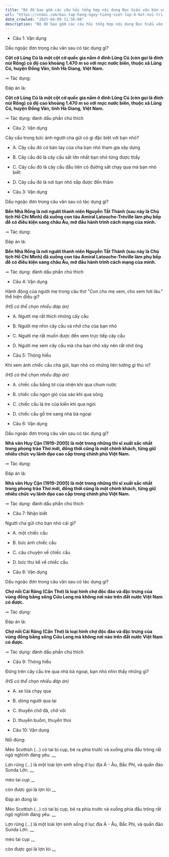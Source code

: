 ```yaml
---
title: "Bộ đề bao gồm các câu hỏi tổng hợp nội dung Đọc hiểu văn bản và Luyện từ và câu được học ở Tuần 30 trong chương trình Tiếng Việt lớp 4 Tập 2 Kết nối tri thức."
url: "https://vndoc.com/bai-tap-hang-ngay-tieng-viet-lop-4-ket-noi-tri-thuc-tuan-30-thu-5-338347"
date_crawled: "2025-04-09 11:56:08"
description: "Bộ đề bao gồm các câu hỏi tổng hợp nội dung Đọc hiểu văn bản và Luyện từ và câu được học ở Tuần 30 trong chương trình Tiếng Việt lớp 4 Tập 2 Kết nối tri thức."
---
```


* Câu 1:  Vận dụng

Dấu ngoặc đơn trong câu văn sau có tác dụng gì?

**Cột cờ Lũng Cú là một cột cờ quốc gia nằm ở đỉnh Lũng Cú (còn gọi là đỉnh núi Rồng) có độ cao khoảng 1.470 m so với mực nước biển, thuộc xã Lũng Cú, huyện Đồng Văn, tỉnh Hà Giang, Việt Nam.**

➙ Tác dụng: 

Đáp án là:

**Cột cờ Lũng Cú là một cột cờ quốc gia nằm ở đỉnh Lũng Cú (còn gọi là đỉnh núi Rồng) có độ cao khoảng 1.470 m so với mực nước biển, thuộc xã Lũng Cú, huyện Đồng Văn, tỉnh Hà Giang, Việt Nam.**

➙ Tác dụng: đánh dấu phần chú thích

* Câu 2:  Vận dụng

Cây cầu trong bức ảnh người cha gửi có gì đặc biệt với bạn nhỏ?

  * A. Cây cầu đó có bàn tay của cha bạn nhỏ tham gia xây dựng 
  * B. Cây cầu đó là cây cầu sắt lớn nhất bạn nhỏ từng được thấy 
  * C. Cây cầu đó là cây cầu đầu tiên có đường sắt chạy qua mà bạn nhỏ biết 
  * D. Cây cầu đó là nơi bạn nhỏ sắp được đến thăm 



* Câu 3:  Vận dụng

Dấu ngoặc đơn trong câu văn sau có tác dụng gì?

**Bến Nhà Rồng là nơi người thanh niên Nguyễn Tất Thành (sau này là Chủ tịch Hồ Chí Minh) đã xuống con tàu Amiral Latouche-Tréville làm phụ bếp để có điều kiện sang châu Âu, mở đầu hành trình cách mạng của mình.**

➙ Tác dụng: 

Đáp án là:

**Bến Nhà Rồng là nơi người thanh niên Nguyễn Tất Thành (sau này là Chủ tịch Hồ Chí Minh) đã xuống con tàu Amiral Latouche-Tréville làm phụ bếp để có điều kiện sang châu Âu, mở đầu hành trình cách mạng của mình.**

➙ Tác dụng: đánh dấu phần chú thích

* Câu 4:  Vận dụng

Hành động của người mẹ trong câu thơ "Con cho mẹ xem, cho xem hơi lâu." thể hiện điều gì?

_(HS có thể chọn nhiều đáp án)_

  * A. Người mẹ rất thích những cây cầu 
  * B. Người mẹ nhìn cây cầu và nhớ cha của bạn nhỏ 
  * C. Người mẹ rất muốn được đến xem trực tiếp cây cầu 
  * D. Người mẹ xem cây cầu mà cha bạn nhỏ xây nên rất nhớ ông 



* Câu 5:  Thông hiểu

Khi xem ảnh chiếc cầu cha gửi, bạn nhỏ có những liên tưởng gì thú vị?

_(HS có thể chọn nhiều đáp án)_

  * A. chiếc cầu bằng tơ của nhện khi qua chum nước 
  * B. chiếc cầu ngọn gió của sáo khi qua sông 
  * C. chiếc cầu lá tre của kiến khi qua ngòi 
  * D. chiếc cầu gỗ tre sang nhà bà ngoại 



* Câu 6:  Vận dụng

Dấu ngoặc đơn trong câu văn sau có tác dụng gì?

**Nhà văn Huy Cận (1919-2005) là một trong những thi sĩ xuất sắc nhất trong phong trào Thơ mới, đồng thời cũng là một chính khách, từng giữ nhiều chức vụ lãnh đạo cao cấp trong chính phủ Việt Nam.**

➙ Tác dụng: 

Đáp án là:

**Nhà văn Huy Cận (1919-2005) là một trong những thi sĩ xuất sắc nhất trong phong trào Thơ mới, đồng thời cũng là một chính khách, từng giữ nhiều chức vụ lãnh đạo cao cấp trong chính phủ Việt Nam.**

➙ Tác dụng: đánh dấu phần chú thích

* Câu 7:  Nhận biết

Người cha gửi cho bạn nhỏ cái gì?

  * A. một chiếc cầu 
  * B. bức ảnh chiếc cầu 
  * C. câu chuyện về chiếc cầu 
  * D. bức thư kể về chiếc cầu 



* Câu 8:  Vận dụng

Dấu ngoặc đơn trong câu văn sau có tác dụng gì?

**Chợ nổi Cái Răng (Cần Thơ) là loại hình chợ độc đáo và đặc trưng của vùng đồng bằng sông Cửu Long mà không nơi nào trên đất nước Việt Nam có được.**

➙ Tác dụng: 

Đáp án là:

**Chợ nổi Cái Răng (Cần Thơ) là loại hình chợ độc đáo và đặc trưng của vùng đồng bằng sông Cửu Long mà không nơi nào trên đất nước Việt Nam có được.**

➙ Tác dụng: đánh dấu phần chú thích

* Câu 9:  Thông hiểu

Đứng trên cây cầu tre qua nhà bà ngoại, bạn nhỏ nhìn thấy những gì?

_(HS có thể chọn nhiều đáp án)_

  * A. xe lửa chạy qua 
  * B. dòng người qua lại 
  * C. thuyền chở đá, chở vôi 
  * D. thuyền buồm, thuyền thoi 



* Câu 10:  Vận dụng

Nối đúng:

Mèo Scottish (...) có tai bị cụp, bẻ ra phía trước và xuống phía đầu trông rất ngộ nghĩnh đáng yêu.  __

Lợn rừng (...) là một loài lợn sinh sống ở lục địa Á - Âu, Bắc Phi, và quần đảo Sunda Lớn. __

mèo tai cụp __

còn được gọi là lợn lòi __

Đáp án đúng là:

Mèo Scottish (...) có tai bị cụp, bẻ ra phía trước và xuống phía đầu trông rất ngộ nghĩnh đáng yêu. __

Lợn rừng (...) là một loài lợn sinh sống ở lục địa Á - Âu, Bắc Phi, và quần đảo Sunda Lớn. __

mèo tai cụp __

còn được gọi là lợn lòi __
